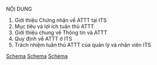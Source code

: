 NỘI DUNG
1.  Giới thiệu Chứng nhận về ATTT tại ITS
2.  Mục tiêu và lợi ích tuân thủ ATTT
3.  Giới thiệu chung về Thông tin và ATTT
4.  Quy định về ATTT ở ITS
5.  Trách nhiệm tuân thủ ATTT của quản lý và nhân viên ITS

[Schema](page_4_img_0.png)
[Schema](page_4_img_1.png)
[Schema](page_4_img_2.png)
